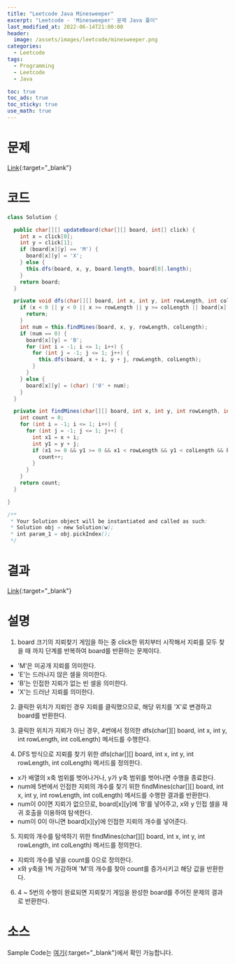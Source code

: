 ```yaml
---
title: "Leetcode Java Minesweeper"
excerpt: "Leetcode - 'Minesweeper' 문제 Java 풀이"
last_modified_at: 2022-06-14T21:00:00
header:
  image: /assets/images/leetcode/minesweeper.png
categories:
  - Leetcode
tags:
  - Programming
  - Leetcode
  - Java

toc: true
toc_ads: true
toc_sticky: true
use_math: true
---
```

# 문제
[Link](https://leetcode.com/problems/minesweeper/){:target="_blank"}

# 코드
```java
class Solution {

  public char[][] updateBoard(char[][] board, int[] click) {
    int x = click[0];
    int y = click[1];
    if (board[x][y] == 'M') {
      board[x][y] = 'X';
    } else {
      this.dfs(board, x, y, board.length, board[0].length);
    }
    return board;
  }

  private void dfs(char[][] board, int x, int y, int rowLength, int colLength) {
    if (x < 0 || y < 0 || x >= rowLength || y >= colLength || board[x][y] != 'E') {
      return;
    }
    int num = this.findMines(board, x, y, rowLength, colLength);
    if (num == 0) {
      board[x][y] = 'B';
      for (int i = -1; i <= 1; i++) {
        for (int j = -1; j <= 1; j++) {
          this.dfs(board, x + i, y + j, rowLength, colLength);
        }
      }
    } else {
      board[x][y] = (char) ('0' + num);
    }
  }

  private int findMines(char[][] board, int x, int y, int rowLength, int colLength) {
    int count = 0;
    for (int i = -1; i <= 1; i++) {
      for (int j = -1; j <= 1; j++) {
        int x1 = x + i;
        int y1 = y + j;
        if (x1 >= 0 && y1 >= 0 && x1 < rowLength && y1 < colLength && board[x1][y1] == 'M') {
          count++;
        }
      }
    }
    return count;
  }

}

/**
 * Your Solution object will be instantiated and called as such:
 * Solution obj = new Solution(w);
 * int param_1 = obj.pickIndex();
 */
```

# 결과
[Link](https://leetcode.com/submissions/detail/722002583/){:target="_blank"}

# 설명
1. board 크기의 지뢰찾기 게임을 하는 중 click한 위치부터 시작해서 지뢰를 모두 찾을 때 까지 단계를 반복하여 board를 반환하는 문제이다.
- 'M'은 미공개 지뢰를 의미한다.
- 'E'는 드러나지 않은 셀을 의미한다.
- 'B'는 인접한 지뢰가 없는 빈 셀을 의미한다.
- 'X'는 드러난 지뢰를 의미한다.

2. 클릭한 위치가 지뢰인 경우 지뢰를 클릭했으므로, 해당 위치를 'X'로 변경하고 board를 반환한다.

3. 클릭한 위치가 지뢰가 아닌 경우, 4번에서 정의한 dfs(char[][] board, int x, int y, int rowLength, int colLength) 메서드를 수행한다.

4. DFS 방식으로 지뢰를 찾기 위한 dfs(char[][] board, int x, int y, int rowLength, int colLength) 메서드를 정의한다.
- x가 배열의 x축 범위를 벗어나거나, y가 y축 범위를 벗어나면 수행을 종료한다.
- num에 5번에서 인접한 지뢰의 개수를 찾기 위한 findMines(char[][] board, int x, int y, int rowLength, int colLength) 메서드를 수행한 결과를 반환한다.
- num이 0이면 지뢰가 없으므로, board[x][y]에 'B'를 넣어주고, x와 y 인접 셀을 재귀 호출을 이용하여 탐색한다.
- num이 0이 아니면 board[x][y]에 인접한 지뢰의 개수를 넣어준다.

5. 지뢰의 개수를 탐색하기 위한 findMines(char[][] board, int x, int y, int rowLength, int colLength) 메서드를 정의한다.
- 지뢰의 개수를 넣을 count를 0으로 정의한다.
- x와 y축을 1씩 가감하며 'M'의 개수를 찾아 count를 증가시키고 해당 값을 반환한다.

6. 4 ~ 5번의 수행이 완료되면 지뢰찾기 게임을 완성한 board를 주어진 문제의 결과로 반환한다.

# 소스
Sample Code는 [여기](https://github.com/GracefulSoul/leetcode/blob/master/src/main/java/gracefulsoul/problems/Minesweeper.java){:target="_blank"}에서 확인 가능합니다.